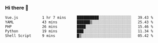 ### Hi there 👋

<!--START_SECTION:waka-->

```txt
Vue.js           1 hr 7 mins     ██████████░░░░░░░░░░░░░░░   39.43 %
YAML             43 mins         ██████▒░░░░░░░░░░░░░░░░░░   25.43 %
PHP              26 mins         ████░░░░░░░░░░░░░░░░░░░░░   15.46 %
Python           19 mins         ███░░░░░░░░░░░░░░░░░░░░░░   11.34 %
Shell Script     9 mins          █▒░░░░░░░░░░░░░░░░░░░░░░░   05.42 %
```

<!--END_SECTION:waka-->

<!--
**Jonas-VanHaeken/Jonas-VanHaeken** is a ✨ _special_ ✨ repository because its `README.md` (this file) appears on your GitHub profile.

Here are some ideas to get you started:

- 🔭 I’m currently working on ...
- 🌱 I’m currently learning ...
- 👯 I’m looking to collaborate on ...
- 🤔 I’m looking for help with ...
- 💬 Ask me about ...
- 📫 How to reach me: ...
- 😄 Pronouns: ...
- ⚡ Fun fact: ...
-->
